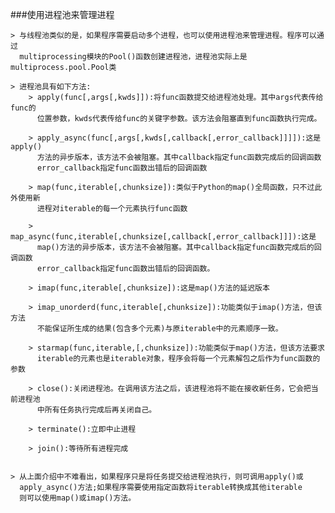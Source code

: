###使用进程池来管理进程

	> 与线程池类似的是，如果程序需要启动多个进程，也可以使用进程池来管理进程。程序可以通过
	  multiprocessing模块的Pool()函数创建进程池，进程池实际上是multiprocess.pool.Pool类

	> 进程池具有如下方法:
		> apply(func[,args[,kwds]]):将func函数提交给进程池处理。其中args代表传给func的
		  位置参数，kwds代表传给func的关键字参数。该方法会阻塞直到func函数执行完成。

		> apply_async(func[,args[,kwds[,callback[,error_callback]]]]):这是apply()
		  方法的异步版本，该方法不会被阻塞。其中callback指定func函数完成后的回调函数
		  error_callback指定func函数出错后的回调函数

		> map(func,iterable[,chunksize]):类似于Python的map()全局函数，只不过此外使用新
		  进程对iterable的每一个元素执行func函数

		> map_async(func,iterable[,chunksize[,callback[,error_callback]]]):这是
		  map()方法的异步版本，该方法不会被阻塞。其中callback指定func函数完成后的回调函数
		  error_callback指定func函数出错后的回调函数。

		> imap(func,iterable[,chunksize]):这是map()方法的延迟版本

		> imap_unorderd(func,iterable[,chunksize]):功能类似于imap()方法，但该方法
		  不能保证所生成的结果(包含多个元素)与原iterable中的元素顺序一致。

		> starmap(func,iterable,[,chunksize]):功能类似于map()方法，但该方法要求
		  iterable的元素也是iterable对象，程序会将每一个元素解包之后作为func函数的参数

		> close():关闭进程池。在调用该方法之后，该进程池将不能在接收新任务，它会把当前进程池
		  中所有任务执行完成后再关闭自己。

		> terminate():立即中止进程

		> join():等待所有进程完成


	> 从上面介绍中不难看出，如果程序只是将任务提交给进程池执行，则可调用apply()或
	  apply_async()方法;如果程序需要使用指定函数将iterable转换成其他iterable
	  则可以使用map()或imap()方法。